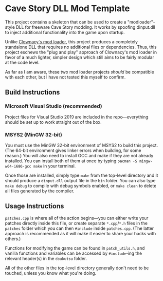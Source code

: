 # Cave Story DLL Mod Template
This project contains a skeleton that can be used to create a
"modloader"-style DLL for freeware Cave Story modding.
It works by spoofing dinput.dll to inject additional functionality
into the game upon startup.

Unlike [Clownacy's mod loader](https://github.com/Clownacy/Cave-Story-Mod-Loader),
this project produces a completely standalone DLL that requires
no additional files or dependencies. Thus, this project eschews the "plug and play"
approach of Clownacy's mod loader in favor of a much lighter, simpler design
which still aims to be fairly modular at the code level.

As far as I am aware, these two mod loader projects *should* be compatible with
each other, but I have not tested this myself to confirm.

## Build Instructions

### Microsoft Visual Studio (recommended)
Project files for Visual Studio 2019 are included in the repo—everything should
be set up to work straight out of the box.

### MSYS2 (MinGW 32-bit)
You must use the MinGW 32-bit environment of MSYS2 to build this project.
(The 64-bit environment gives linker errors when building, for some reason.)
You will also need to install GCC and make if they are not already installed.
You can install both of them at once by typing `pacman -S mingw-w64-i686-gcc make`
in your terminal.

Once those are installed, simply type `make` from the top-level directory and it
should produce a `dinput.dll` output file in the `bin` folder.
You can also type `make debug` to compile with debug symbols enabled, or
`make clean` to delete all files generated by the compiler.

## Usage Instructions

`patches.cpp` is where all of the action begins—you can either write your patches
directly inside this file, or create separate `*.cpp`/`*.h` files in the `patches`
folder which you can then `#include` inside `patches.cpp`. (The latter approach is
recommended as it will make it easier to share your hacks with others.)

Functions for modifying the game can be found in `patch_utils.h`, and vanilla
functions and variables can be accessed by `#include`-ing the relevant header(s)
in the `doukutsu` folder.

All of the other files in the top-level directory generally don't need to be touched,
unless you know what you're doing.
